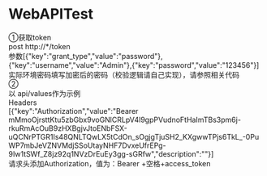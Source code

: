 # WebAPITest  
①获取token  
post  http://*/token   
参数[{"key":"grant_type","value":"password"},{"key":"username","value":"Admin"},{"key":"password","value":"123456"}]  
实际环境密码填写加密后的密码（校验逻辑请自己实现），请参照相关代码   
②   
以 api/values作为示例  
Headers   
[{"key":"Authorization","value":"Bearer mMmoOjrsttKtu5zbGbx9voGNlCRLpV4l9gpPVudnoFtHaImTBs3pm6j-rkuRmAcOuB9zHXBgjvJtoENbFSX-uQCNrPTGR1Is48QNLTQwLX5tCdOn_sOgjgTjuSH2_KXgwwTPjs6TkL_-0PuWP7mbJeVZNVMdjSSoUtayNHF7DvxeUfrEPg-9Iw1tSWf_Z8jz92q1NVzDrEuEy3gg-sGRfw","description":""}]   
请求头添加Authorization，值为：Bearer +空格+access_token   

